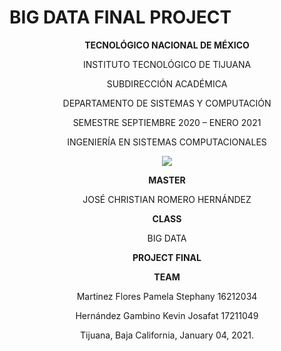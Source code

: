 # BIG DATA FINAL PROJECT

<div align="center">

**TECNOLÓGICO NACIONAL DE MÉXICO**

INSTITUTO TECNOLÓGICO DE TIJUANA

SUBDIRECCIÓN ACADÉMICA

DEPARTAMENTO DE SISTEMAS Y COMPUTACIÓN

SEMESTRE SEPTIEMBRE 2020 – ENERO 2021

INGENIERÍA EN SISTEMAS COMPUTACIONALES


 [![](https://upload.wikimedia.org/wikipedia/commons/2/2e/ITT.jpg)](https://upload.wikimedia.org/wikipedia/commons/2/2e/ITT.jpg)

**MASTER**

JOSÉ CHRISTIAN ROMERO HERNÁNDEZ

**CLASS**

BIG DATA

**PROJECT FINAL**


**TEAM**

Martinez Flores Pamela Stephany	   16212034

Hernández Gambino Kevin Josafat    17211049


Tijuana, Baja California, January 04, 2021.

</div>